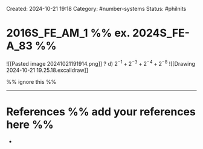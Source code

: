 Created: 2024-10-21 19:18
Category: #number-systems
Status: #philnits



# 2016S_FE_AM_1 %% ex. 2024S_FE-A_83 %%

![[Pasted image 20241021191914.png]]
?
d) $2^{-1}+2^{-3}+2^{-4}+2^{-8}$
![[Drawing 2024-10-21 19.25.18.excalidraw]]




%% ignore this %%
<!--SR:!2025-03-09,2,190-->
---









# References %% add your references here %%
- 